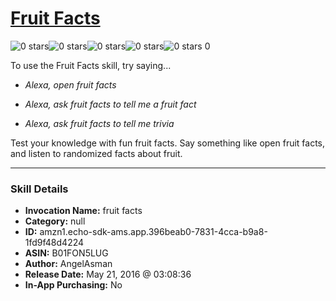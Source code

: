# [Fruit Facts](http://alexa.amazon.com/#skills/amzn1.echo-sdk-ams.app.396beab0-7831-4cca-b9a8-1fd9f48d4224)
![0 stars](../../images/ic_star_border_black_18dp_1x.png)![0 stars](../../images/ic_star_border_black_18dp_1x.png)![0 stars](../../images/ic_star_border_black_18dp_1x.png)![0 stars](../../images/ic_star_border_black_18dp_1x.png)![0 stars](../../images/ic_star_border_black_18dp_1x.png) 0

To use the Fruit Facts skill, try saying...

* *Alexa, open fruit facts*

* *Alexa, ask fruit facts to tell me a fruit fact*

* *Alexa, ask fruit facts to tell me trivia*

Test your knowledge with fun fruit facts. Say something like open fruit facts, and listen to randomized facts about fruit.

***

### Skill Details

* **Invocation Name:** fruit facts
* **Category:** null
* **ID:** amzn1.echo-sdk-ams.app.396beab0-7831-4cca-b9a8-1fd9f48d4224
* **ASIN:** B01FON5LUG
* **Author:** AngelAsman
* **Release Date:** May 21, 2016 @ 03:08:36
* **In-App Purchasing:** No
